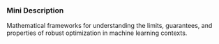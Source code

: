### Mini Description

Mathematical frameworks for understanding the limits, guarantees, and properties of robust optimization in machine learning contexts.
